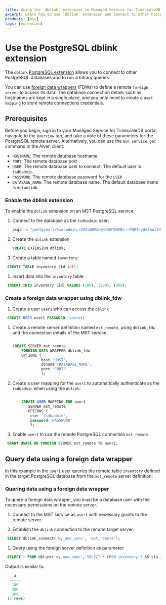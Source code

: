 ```yaml
---
title: Using the `dblink` extension in Managed Service for TimescaleDB
excerpt: Learn how to use `dblink` extension and connect to other PostgreSQL databases
products: [mst]
tags: [extension]
---
```


# Use the PostgreSQL dblink extension

The `dblink` [PostgreSQL extension][dblink-extension] allows you to connect to
other PostgreSQL databases and to run arbitrary queries.

You can use [foreign data wrappers][pg-fdw] (FDWs) to define a remote
`foreign server` to access its data. The database connection details such as
hostnames are kept in a single place, and you only need to create a
`user mapping` to store remote connections credentials.

## Prerequisites

Before you begin, sign in to your Managed Service for TimescaleDB portal,
navigate to the `Overview` tab, and take a note of these parameters for the
PostgreSQL remote server. Alternatively, you can use the `avn service get`
command in the Aiven client:

*   `HOSTNAME`: The remote database hostname
*   `PORT`: The remote database port
*   `USER`: The remote database user to connect. The default user is `tsdbadmin`.
*   `PASSWORD`: The remote database password for the `USER`
*   `DATABASE_NAME`: The remote database name. The default database name is `defaultdb`.

<Procedure>

### Enable the dblink extension

To enable the `dblink` extension on an MST PostgreSQL service:

1.  Connect to the database as the `tsdbadmin` user:

    ```bash
    psql -x "postgres://tsdbadmin:<PASSWORD>@<HOSTNAME>:<PORT>/defaultdb?sslmode=require"
    ```

1.  Create the `dblink` extension

    ```sql
    CREATE EXTENSION dblink;
    ```

1.  Create a table named `inventory`:

   ```sql
    CREATE TABLE inventory (id int);
   ```

1.  Insert data into the `inventory` table:

   ```sql
    INSERT INTO inventory (id) VALUES (100), (200), (300);
   ```

</Procedure>

<Procedure>

### Create a foreign data wrapper using dblink_fdw

1.  Create a user `user1` who can access the `dblink`

   ```sql
    CREATE USER user1 PASSWORD 'secret1'
   ```

1.  Create a remote server definition named `mst_remote`, using `dblink_fdw` and
    the connection details of the MST service.

    ```sql

    CREATE SERVER mst_remote
        FOREIGN DATA WRAPPER dblink_fdw
        OPTIONS (
                 host 'HOST',
                 dbname 'DATABASE_NAME',
                 port 'PORT'
                 );
    ```

1.  Create a user mapping for the `user1` to automatically authenticate as the
    `tsdbadmin` when using the   `dblink`:

    ```sql

        CREATE USER MAPPING FOR user1
           SERVER mst_remote
           OPTIONS (
            user 'tsdbadmin',
            password 'PASSWORD'
            );
    ```

1.  Enable `user1` to use the remote PostgreSQL connection `mst_remote`:

   ```sql
    GRANT USAGE ON FOREIGN SERVER mst_remote TO user1;
   ```

</Procedure>

## Query data using a foreign data wrapper

In this example in the `user1` user queries the remote table `inventory` defined
in the target PostgreSQL database from the `mst_remote` server definition:

### Quering data using a foreign data wrapper

To query a foreign data wrapper, you must be a database user with the necessary
permissions on the remote server.

<Procedure>

1.  Connect to the MST service as `user1` with necessary grants to the remote server.

1.  Establish the `dblink` connection to the remote target server:

   ```sql
    SELECT dblink_connect('my_new_conn', 'mst_remote');
   ```

1.  Query using the foreign server definition as parameter:

   ```sql
    SELECT * FROM dblink('my_new_conn','SELECT * FROM inventory') AS t(a int);
   ```

Output is similar to:

   ```sql
       a
     -----
      100
      200
      300
    (3 rows)
   ```

</Procedure>

[dblink-extension]: https://www.postgresql.org/docs/current/dblink.html
[pg-fdw]: https://www.postgresql.org/docs/current/postgres-fdw.html
